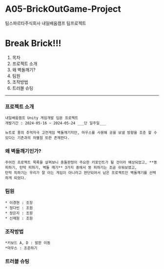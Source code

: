 # A05-BrickOutGame-Project
팀스파르타주식회사 내일배움캠프 팀프로젝트

Break Brick!!!
===============

1. 목차
2. 프로젝트 소개
3. 왜 벽돌깨기?
4. 팀원
5. 조작방법
6. 트러블 슈팅

------------------

### 프로젝트 소개

    내일배움캠프 Unity 게임개발 입문 프로젝트
    개발기간 : 2024-05-16 ~ 2024-05-24 ___단 일주일___

    뉴트로 풍의 추억자극 고전게임 벽돌깨기지만, 마우스를 사용해 공을 보낼 방향을 조준 할 수 있다는 기존과의 차별점 또한 존재한다.

### 왜 벽돌깨기인가?

    주어진 프로젝트 목록을 살펴보니 충돌판정이 주요한 키포인트가 될 것이라 예상되었고, **똥 피하기, 탄막 피하기, 벽돌 깨기** 3가지 중에서 똥 피하기는 조금 쉬워보였고,
    탄막 피하기는 우리가 잘 아는 게임이 아니라고 판단되어서 남은 프로젝트인 벽돌깨기를 선택하게 되었다.

### 팀원

    * 이경현 : 조장
    * 정다빈 : 조원
    * 정은지 : 조원
    * 신재원 : 조원

### 조작방법

    *키보드 A, D : 발판 이동
    *마우스 : 조준하기

### 트러블 슈팅

    

           
